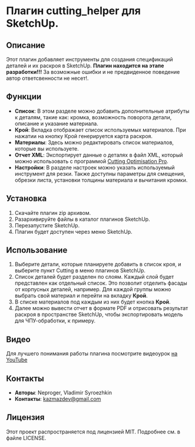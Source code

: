 # Плагин cutting_helper для SketchUp.

## Описание
Этот плагин добавляет инструменты для создания спецификаций деталей и их раскроя в SketchUp.
**Плагин находится на этапе разработки!!!** За возможные ошибки и не предвиденное поведение автор ответсвенности не несет!.

## Функции
- **Список**: В этом разделе можно добавить дополнительные атрибуты к деталям, такие как: кромка, возможность поворота детали, описание и указание материала.
- **Крой**: Вкладка отображает список используемых материалов. При нажатии на кнопку Крой генерируется карта раскроя.
- **Материалы**: Здесь можно редактировать список материалов, которые вы используете.
- **Отчет XML**: Экспортирует данные о деталях в файл XML, который можно использовать с программой [Cutting Optimisation Pro](https://www.optimalprograms.com/cutting-optimization/).
- **Настройки**: В разделе настроек можно указать используемый инструмент для резки. Также доступны параметры для смещения, обрезки листа, установки толщины материала и вычитания кромки. 

## Установка
1. Скачайте плагин zip архивом.
2. Разархивируйте файлы в каталог плагинов SketchUp.
3. Перезапустите SketchUp.
4. Плагин будет доступен через меню SketchUp.

## Использование
1. Выберите детали, которые планируете добавить в список кроя, и выберите пункт Cutting в меню плагинов SketchUp.
2. Список деталей будет разделен по слоям. Каждый слой будет представлен как отдельный список. Это позволит отделить фасады от корпусных деталей, например. Для каждой группы можно выбрать свой материал и перейти на вкладку **Крой**.
3. В списке материалов под каждым из них будет кнопка **Крой**.
4. Далее можно вывести отчет в формате PDF и отрисовать результат раскроя в пространстве SketchUp, чтобы экспортировать модель для ЧПУ-обработки, к примеру.

## Видео
Для лучшего понимания работы плагина посмотрите видеоурок [на YouTube](https://www.youtube.com/watch?v=RM_MeVCtCq8)

## Контакты
- **Авторы**: Neproger, Vladimir Syroezhkin
- **Контакты**: kazmazdev@gmail.com

## Лицензия
Этот проект распространяется под лицензией MIT. Подробнее см. в файле LICENSE.
